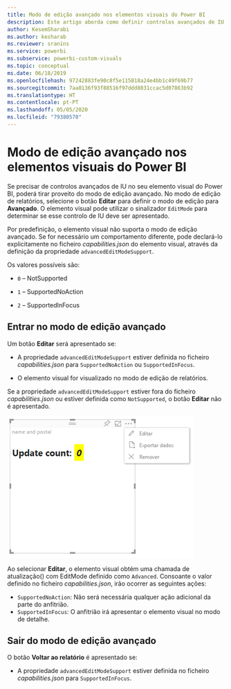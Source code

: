 ```yaml
---
title: Modo de edição avançado nos elementos visuais do Power BI
description: Este artigo aborda como definir controlos avançados de IU em elementos visuais do Power BI.
author: KesemSharabi
ms.author: kesharab
ms.reviewer: sranins
ms.service: powerbi
ms.subservice: powerbi-custom-visuals
ms.topic: conceptual
ms.date: 06/18/2019
ms.openlocfilehash: 97242883fe90c8f5e115818a24e4bb1c49f69b77
ms.sourcegitcommit: 7aa0136f93f88516f97ddd8031ccac5d07863b92
ms.translationtype: HT
ms.contentlocale: pt-PT
ms.lasthandoff: 05/05/2020
ms.locfileid: "79380570"
---
```

# <a name="advanced-edit-mode-in-power-bi-visuals"></a>Modo de edição avançado nos elementos visuais do Power BI

Se precisar de controlos avançados de IU no seu elemento visual do Power BI, poderá tirar proveito do modo de edição avançado. No modo de edição de relatórios, selecione o botão **Editar** para definir o modo de edição para **Avançado**. O elemento visual pode utilizar o sinalizador `EditMode` para determinar se esse controlo de IU deve ser apresentado.

Por predefinição, o elemento visual não suporta o modo de edição avançado. Se for necessário um comportamento diferente, pode declará-lo explicitamente no ficheiro *capabilities.json* do elemento visual, através da definição da propriedade `advancedEditModeSupport`.

Os valores possíveis são:

- `0` – NotSupported

- `1` – SupportedNoAction

- `2` – SupportedInFocus

## <a name="enter-advanced-edit-mode"></a>Entrar no modo de edição avançado

Um botão **Editar** será apresentado se:

* A propriedade `advancedEditModeSupport` estiver definida no ficheiro *capabilities.json* para `SupportedNoAction` ou `SupportedInFocus`.

* O elemento visual for visualizado no modo de edição de relatórios.

Se a propriedade `advancedEditModeSupport` estiver fora do ficheiro *capabilities.json* ou estiver definida como `NotSupported`, o botão **Editar** não é apresentado.

![Entrar no modo de edição](media/advanced-edit-mode/edit-mode.png)

Ao selecionar **Editar**, o elemento visual obtém uma chamada de atualização() com EditMode definido como `Advanced`. Consoante o valor definido no ficheiro *capabilities.json*, irão ocorrer as seguintes ações:

* `SupportedNoAction`: Não será necessária qualquer ação adicional da parte do anfitrião.
* `SupportedInFocus`: O anfitrião irá apresentar o elemento visual no modo de detalhe.

## <a name="exit-advanced-edit-mode"></a>Sair do modo de edição avançado

O botão **Voltar ao relatório** é apresentado se:

* A propriedade `advancedEditModeSupport` estiver definida no ficheiro *capabilities.json* para `SupportedInFocus`.
